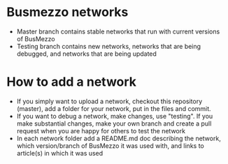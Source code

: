 
# Busmezzo networks

- Master branch contains stable networks that run with current versions of BusMezzo
- Testing branch contains new networks, networks that are being debugged, and networks that are being updated

# How to add a network
- If you simply want to upload a network, checkout this repository (master), add a folder for your network, put in the files and commit. 
- If you want to debug a network, make changes, use "testing". If you make substantial changes, make your own branch and create a pull request when you are happy for others to test the network 
- In each network folder add a README.md doc describing the network, which version/branch of BusMezzo it was used with, and links to article(s) in which it was used

